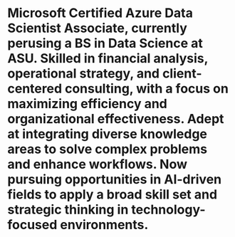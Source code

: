 # Microsoft Certified Azure Data Scientist Associate, currently perusing a BS in Data Science at ASU. Skilled in financial analysis, operational strategy, and client-centered consulting, with a focus on maximizing efficiency and organizational effectiveness. Adept at integrating diverse knowledge areas to solve complex problems and enhance workflows. Now pursuing opportunities in AI-driven fields to apply a broad skill set and strategic thinking in technology-focused environments.